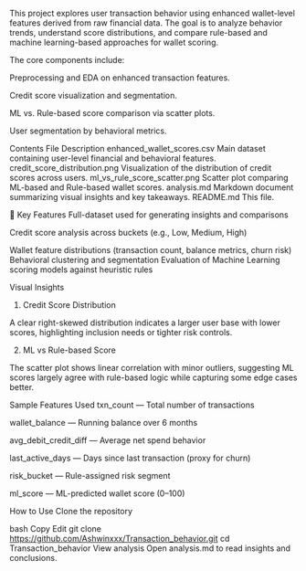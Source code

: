 
This project explores user transaction behavior using enhanced wallet-level features derived from raw financial data. The goal is to analyze behavior trends, understand score distributions, and compare rule-based and machine learning-based approaches for wallet scoring.

The core components include:

Preprocessing and EDA on enhanced transaction features.

Credit score visualization and segmentation.

ML vs. Rule-based score comparison via scatter plots.

User segmentation by behavioral metrics.

Contents
File	Description
enhanced_wallet_scores.csv	Main dataset containing user-level financial and behavioral features.
credit_score_distribution.png	Visualization of the distribution of credit scores across users.
ml_vs_rule_score_scatter.png	Scatter plot comparing ML-based and Rule-based wallet scores.
analysis.md	Markdown document summarizing visual insights and key takeaways.
README.md	This file.

📌 Key Features
Full-dataset used for generating insights and comparisons

 Credit score analysis across buckets (e.g., Low, Medium, High)

Wallet feature distributions (transaction count, balance metrics, churn risk)
 Behavioral clustering and segmentation
Evaluation of Machine Learning scoring models against heuristic rules

Visual Insights
1. Credit Score Distribution

A clear right-skewed distribution indicates a larger user base with lower scores, highlighting inclusion needs or tighter risk controls.

2. ML vs Rule-based Score

The scatter plot shows linear correlation with minor outliers, suggesting ML scores largely agree with rule-based logic while capturing some edge cases better.

 Sample Features Used
txn_count — Total number of transactions

wallet_balance — Running balance over 6 months

avg_debit_credit_diff — Average net spend behavior

last_active_days — Days since last transaction (proxy for churn)

risk_bucket — Rule-assigned risk segment

ml_score — ML-predicted wallet score (0–100)

 How to Use
Clone the repository

bash
Copy
Edit
git clone https://github.com/Ashwinxxx/Transaction_behavior.git
cd Transaction_behavior
View analysis
Open analysis.md to read insights and conclusions.



